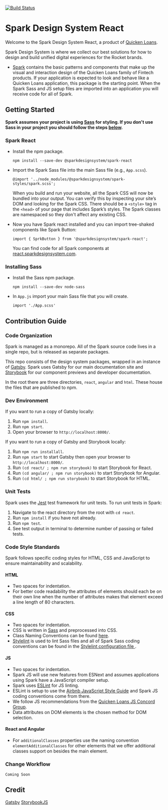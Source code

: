[![Build Status](https://travis-ci.org/sparkdesignsystem/spark-design-system.svg?branch=staging)](https://travis-ci.org/sparkdesignsystem/spark-design-system)

# Spark Design System React

Welcome to the Spark Design System React, a product of [Quicken Loans](https://github.com/quickenloans).

Spark Design System is where we collect our best solutions for how to design and build unified digital experiences for the Rocket brands.

* [Spark](https://www.npmjs.com/package/@sparkdesignsystem/spark) contains the basic patterns and components that make up
  the visual and interaction design of the Quicken Loans family of
  Fintech products. If your application is expected to look and behave
  like a Quicken Loans application, this package is the starting point.
  When the Spark Sass and JS setup files are imported into an application you will receive code for all of Spark.

## Getting Started

**Spark assumes your project is using [Sass](https://sass-lang.com/) for styling. If you don't use Sass in your project you should follow the steps [below](#installing-sass).**

### Spark React

* Install the npm package.

  `npm install --save-dev @sparkdesignsystem/spark-react`

* Import the Spark Sass file into the main Sass file (e.g., `App.scss`).


  `@import '../node_modules/@sparkdesignsystem/spark-styles/spark.scss';`

  When you build and run your website, all the Spark CSS will now be bundled into your output. You can verify this by inspecting your site’s DOM and looking for the Spark CSS. There should be a `<style>` tag in the `<head>` of your page that includes Spark’s styles.
  The Spark classes
  are namespaced so they don't affect any existing CSS.

* Now you have Spark react installed and you can import tree-shaked components like Spark Button:

  `import { SprkButton } from '@sparkdesignsystem/spark-react';`

  You can find code for all Spark components at [react.sparkdesignsystem.com](https://react.sparkdesignsystem.com).

### Installing Sass

* Install the Sass npm package.

  `npm install --save-dev node-sass`

* In `App.js` import your main Sass file that you will create.


  `import './App.scss'`

## Contribution Guide

### Code Organization

Spark is managed as a monorepo. All of the Spark source code lives in a
single repo, but is released as separate packages.

This repo consists of the design system packages, wrapped in an instance
of [Gatsby](https://www.gatsbyjs.org). Spark uses Gatsby for our main documentation site and
[Storybook](https://storybook.js.org) for our component previews and developer documentation.

In the root there are three directories, `react`, `angular` and `html`. These house the files
that are published to npm.

### Dev Environment

If you want to run a copy of Gatsby locally:

1. Run `npm install`.
2. Run `npm start`.
3. Open your browser to `http://localhost:8000/`.

If you want to run a copy of Gatsby and Storybook locally:

1. Run `npm run installall`.
2. Run `npm start` to start Gatsby then open your browser to `http://localhost:8000/`.
3. Run `(cd react/ ; npm run storybook)` to start Storybook for React.
3. Run `(cd angular/ ; npm run storybook)` to start Storybook for Angular.
3. Run `(cd html/ ; npm run storybook)` to start Storybook for HTML.

### Unit Tests

Spark uses the [Jest](https://jestjs.io) test
framework for unit tests. To run unit tests in Spark:

1. Navigate to the react directory from the root with `cd react`.
2. Run `npm install` if you have not already.
3. Run `npm test`.
4. See test output in terminal to determine number of passing or failed tests.

### Code Style Standards

Spark follows specific coding styles for HTML, CSS and
JavaScript to ensure maintainability and scalability.

#### HTML

* Two spaces for indentation.
* For better code readability the attributes of elements should each be on their own line
  when the number of attributes makes that element exceed a line length of 80 characters.

#### CSS

* Two spaces for indentation.
* CSS is written in [Sass](https://sass-lang.com/) and preprocessed into CSS.
* Class Naming Conventions can be found [here](https://sparkdesignsystem.com/docs/class-naming-convention).
* [Stylelint](https://github.com/stylelint/stylelint) is used to lint
  Sass files and all of Spark Sass coding conventions can be found
  in the [Stylelint configuration file ](https://github.com/sparkdesignsystem/spark-design-system/blob/main/.stylelintrc).

#### JS

* Two spaces for indentation.
* Spark JS will use new features from ESNext and assumes applications using Spark
  have a JavaScript compiler setup.
* Spark uses [ESLint](https://eslint.org/) for JS linting.
* ESLint is setup to use the [Airbnb JavaScript Style Guide](https://github.com/airbnb/javascript)
  and Spark JS coding conventions come from there.
* We follow JS recommendations from the [Quicken Loans JS Concord Group](https://github.com/QuickenLoans/js-concord/blob/master/rfc/cgr-0001-style-and-lint.md).
* Data attributes on DOM elements is the chosen method for DOM selection.

#### React and Angular
* For `additionalClasses` properties use the naming convention `elementAdditionalClasses` for other elements that we offer additional classes support on besides the main element.

### Change Workflow

`Coming Soon`

## Credit

[Gatsby](https://www.gatsbyjs.org)
[StorybookJS](https://storybook.js.org)
